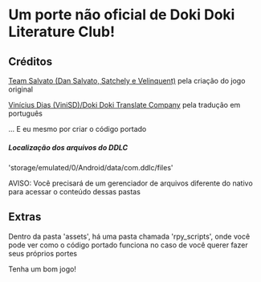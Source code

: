 # Um porte não oficial de Doki Doki Literature Club!

## Créditos

[Team Salvato (Dan Salvato, Satchely e Velinquent)](https://teamsalvato.com/) pela criação do jogo original

[Vinícius Dias (ViniSD)/Doki Doki Translate Company](https://doki-doki-transtale-company.vercel.app/) pela tradução em português

... E eu mesmo por criar o código portado

##### Localização dos arquivos do DDLC

'storage/emulated/0/Android/data/com.ddlc/files'

AVISO: Você precisará de um gerenciador de arquivos diferente do nativo para acessar o conteúdo dessas pastas

## Extras

Dentro da pasta 'assets', há uma pasta chamada 'rpy_scripts', onde você pode ver como o código portado funciona no caso de você querer fazer seus próprios portes

Tenha um bom jogo!

